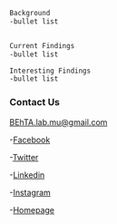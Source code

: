 ```markdown
Background
-bullet list


Current Findings
-bullet list

Interesting Findings
-bullet list
```




### Contact Us
BEhTA.lab.mu@gmail.com

-[Facebook](https://www.facebook.com/Behta-Lab-335215267116719/?modal=admin_todo_tour)

-[Twitter](https://twitter.com/BEhTA_Lab)

-[Linkedin]()

-[Instagram](https://www.instagram.com/behta_lab/)

-[Homepage](https://behta.github.io/BEhTA.Lab/)
